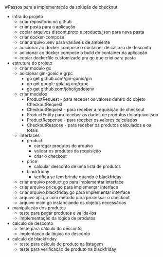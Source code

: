 #Passos para a implementação da solução de checkout
- infra do projeto
    - criar repositório no github
    - criar pasta para a aplicação
    - copiar arquivos discont.proto e products.json para nova pasta
    - criar docker-compose
    - criar arquivo .env para variáveis de ambiente
    - adicionar ao docker compose o container de calculo de desconto
    - adicionar ao docker compose o build do container da aplicação
    - copiar dockerfile customizado pra go que criei para pasta
- estrutura do projeto
    - criar modulo go
    - adicionar gin-gonic e grpc
        - go get github.com/gin-gonic/gin
        - go get google.golang.org/grpc
        - go get github.com/joho/godotenv
    - criar modelos
        - ProductRequest - para receber os valores dentro do objeto CheckoutRequest
        - CheckoutRequest - para receber a requisição de checkout
        - ProductEntity para receber os dados de produtos do arquivo json
        - ProductResponse - para receber os valores calculados
        - CheckoutRespose - para receber os produtos calculados e os totais
    - interfaces
        - product
            - carregar produtos do arquivo
            - validar os produtos da requisição
            - criar o checkout
        - price
            - calcular desconto de uma lista de produtos
        - blackfriday
            - verifica se tem brinde quando é blackfriday
    - criar arquivo product.go para implementar interface
    - criar arquivo price.go para implementar interface
    - criar arquivo blackfriday.go para implementar interface
    - arquivo api.go com método para processar o checkout
    - arquivo main.go instanciando os objetos necessários
- manipulação dos produtos
    - teste para pegar produtos e valida-los
    - implementação da lógica de produtos
- calculo de desconto
    - teste para cálculo do desconto
    - implentacao da lógica do desconto
- calculo de blackfriday
    - teste para cálculo de produto na listagem
    - teste para verificação de produto na blackfriday
